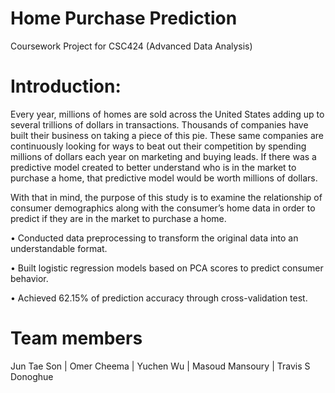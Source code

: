 # Home Purchase Prediction
Coursework Project for CSC424 (Advanced Data Analysis)

# Introduction:

Every year, millions of homes are sold across the United States adding up to several trillions of dollars in transactions. Thousands of companies have built their business on taking a piece of this pie. These same companies are continuously looking for ways to beat out their competition by spending millions of dollars each year on marketing and buying leads. If there was a predictive model created to better understand who is in the market to purchase a home, that predictive model would be worth millions of dollars. 

With that in mind, the purpose of this study is to examine the relationship of consumer demographics along with the consumer’s home data in order to predict if they are in the market to purchase a home.   

•	Conducted data preprocessing to transform the original data into an understandable format.

•	Built logistic regression models based on PCA scores to predict consumer behavior.

•	Achieved 62.15% of prediction accuracy through cross-validation test.



# Team members
Jun Tae Son | Omer Cheema | Yuchen Wu | Masoud Mansoury | Travis S Donoghue 
